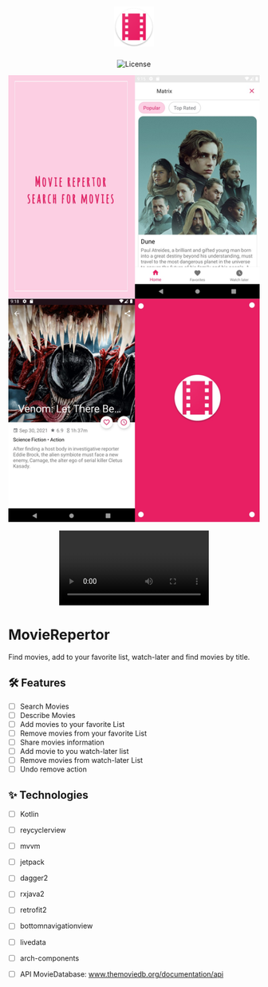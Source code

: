 <h1 align="center">
  <img alt="MovieRepertor" height="80" title="MovieRepertor" src="logo.png" />
</h1>

<p align="center">
  <img alt="License" src="https://img.shields.io/static/v1?label=license&message=MIT&color=E51C44&labelColor=0A1033">
  
  


</p>


![cover](cover.jpg?style=flat)

<div align="center">
  <video src="https://user-images.githubusercontent.com/35613507/139519022-db8cb4a3-39e3-4b74-8788-d45fa9ec60de.mp4" type="video/mp4">
  </video>
</div>

# MovieRepertor
Find movies, add to your favorite list, watch-later and find movies by title.

## :hammer_and_wrench: Features 

-   [ ] Search Movies
-   [ ] Describe Movies
-   [ ] Add movies to your favorite List
-   [ ] Remove movies from your favorite List
-   [ ] Share movies information
-   [ ] Add movie to you watch-later list
-   [ ] Remove movies from watch-later List
-   [ ] Undo remove action

## ✨ Technologies 

-   [ ] Kotlin
-   [ ] reycyclerview
-   [ ] mvvm
-   [ ] jetpack
-   [ ] dagger2
-   [ ] rxjava2
-   [ ] retrofit2
-   [ ] bottomnavigationview
-   [ ] livedata
-   [ ] arch-components
-   [ ] API MovieDatabase: www.themoviedb.org/documentation/api



